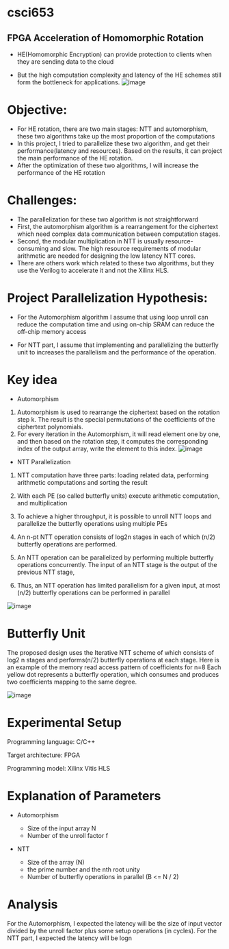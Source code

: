 # csci653
## FPGA Acceleration of Homomorphic Rotation

- HE(Homomorphic Encryption) can provide protection to clients when they are sending data to the cloud 

- But the high computation complexity and latency of the HE schemes still form the bottleneck for applications. 
![image](https://user-images.githubusercontent.com/74476225/204867746-71dc8f87-6ddf-4989-879a-9965b67d13e5.png)

# Objective:

- For HE rotation, there are two main stages: NTT and automorphism, these two algorithms take up the most proportion of the computations 
- In this project, I tried to parallelize these two algorithm, and get their performance(latency and resources). Based on the results, it can project the main performance of the HE rotation.
- After the optimization of these two algorithms, I will increase the performance of the HE rotation


# Challenges:
- The parallelization for these two algorithm is not straightforward
- First, the automorphism algorithm is a rearrangement for the ciphertext which need complex data communication between computation stages. 
- Second, the modular multiplication in NTT is usually resource-consuming and slow. The high resource requirements of modular arithmetic are needed for designing the low latency NTT cores. 
- There are others work which related to these two algorithms, but they use the Verilog to accelerate it and not the Xilinx HLS.

# Project Parallelization Hypothesis:

- For the Automorphism algorithm I assume that using loop unroll can reduce the computation time and using on-chip SRAM can reduce the off-chip memory access

- For NTT part, I assume that implementing and parallelizing the butterfly unit to increases the parallelism and the performance of the operation.

# Key idea

- Automorphism

1. Automorphism is used to rearrange the ciphertext based on the rotation step k. The result is the special permutations of the coefficients of the ciphertext polynomials. 
2. For every iteration in the Automorphism, it will read element one by one, and then based on the rotation step, it computes the corresponding index of the output array, write the element to this index.
![image](https://user-images.githubusercontent.com/74476225/204873161-d57b7ba4-4ce0-4161-a2b1-d367779f5dc1.png)

- NTT Parallelization

1. NTT computation have three parts: loading related data, performing arithmetic computations and sorting the result
2. With each PE (so called butterfly units) execute arithmetic computation, and multiplication
3. To achieve a higher throughput, it is possible to unroll NTT loops and parallelize the butterfly operations using multiple PEs


4. An n-pt NTT operation consists of log2n stages in each of which (n/2) butterfly operations are performed.
5. An NTT operation can be parallelized by performing multiple butterfly operations concurrently. The input of an NTT stage is the output of the previous NTT stage, 
6. Thus, an NTT operation has limited parallelism for a given input, at most (n/2) butterfly operations can be performed in parallel

![image](https://user-images.githubusercontent.com/74476225/204873132-139ce45c-dd30-4ac1-8c98-8ea0afbcd984.png)



# Butterfly Unit
The proposed design uses the Iterative NTT scheme of which consists of log2 n stages and performs(n/2) butterfly operations at each stage. Here is an example of the memory read access pattern of coefficients for n=8
Each yellow dot represents a butterfly operation, which consumes and produces two coefficients mapping to the same degree.



![image](https://user-images.githubusercontent.com/74476225/204872801-c47e975f-e53b-46fe-b290-128c8ad731e6.png)




# Experimental Setup
Programming language: C/C++

Target architecture: FPGA

Programming model: Xilinx Vitis HLS

# Explanation of Parameters
- Automorphism
   - Size of the input array N
   - Number of the unroll factor f

- NTT
  - Size of the array (N)
  - the prime number and the nth root unity
  - Number of butterfly operations in parallel (B <= N / 2)

# Analysis

 For the Automorphism, I expected the latency will be the size of input vector divided by the unroll factor plus some setup operations (in cycles).
 For the NTT part, I expected the latency will be logn


















